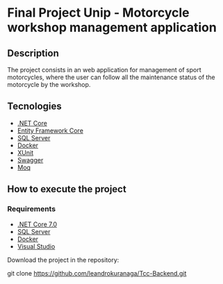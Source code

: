 # Final Project Unip - Motorcycle workshop management application

## Description

The project consists in an web application for management of sport motorcycles, where the user can follow all the maintenance status of the motorcycle by the workshop.

## Tecnologies

- [.NET Core](https://dotnet.microsoft.com/en-us/)
- [Entity Framework Core](https://docs.microsoft.com/en-us/ef/core/)
- [SQL Server](https://www.microsoft.com/pt-br/sql-server/sql-server-downloads)
- [Docker](https://www.docker.com/)
- [XUnit](https://xunit.net/)
- [Swagger](https://swagger.io/)
- [Moq](https://github.com/moq/moq4)

## How to execute the project

### Requirements

* [.NET Core 7.0](https://dotnet.microsoft.com/download/dotnet-core/7.0)
* [SQL Server](https://www.microsoft.com/pt-br/sql-server/sql-server-downloads)
* [Docker](https://www.docker.com/)
* [Visual Studio](https://visualstudio.microsoft.com/pt-br/)

Download the project in the repository:

git clone https://github.com/leandrokuranaga/Tcc-Backend.git

